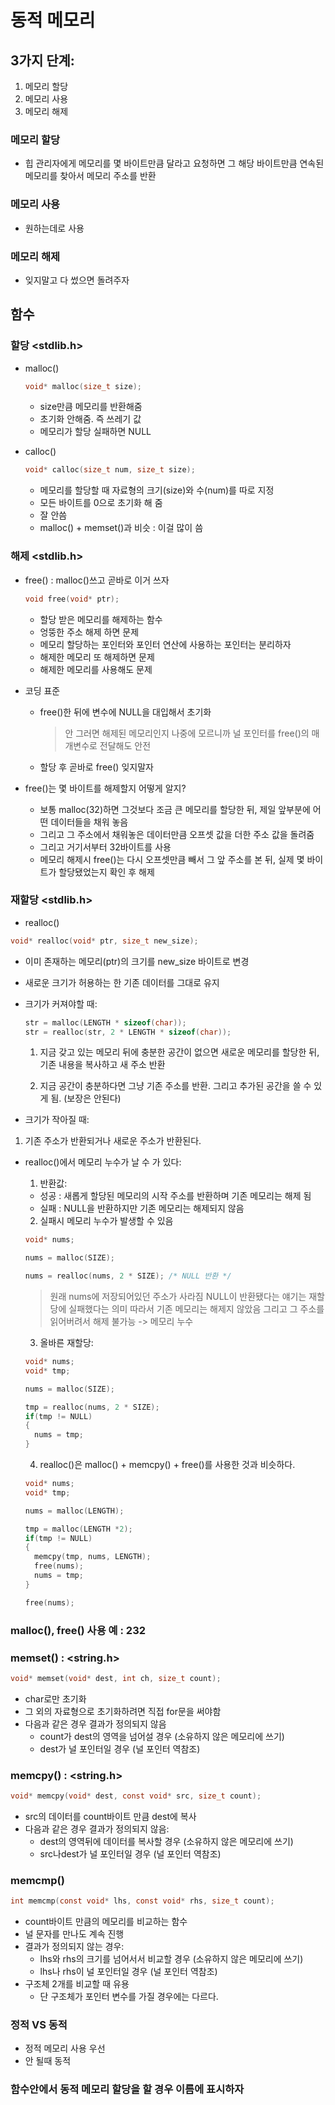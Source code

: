 # 동적 메모리

## 3가지 단계:
1. 메모리 할당
2. 메모리 사용
3. 메모리 해제

### 메모리 할당
- 힙 관리자에게 메모리를 몇 바이트만큼 달라고 요청하면 그 해당 바이트만큼 연속된 메모리를 찾아서 메모리 주소를 반환

### 메모리 사용
- 원하는데로 사용

### 메모리 해제
- 잊지말고 다 썼으면 돌려주자


## 함수

### 할당  <stdlib.h>
- malloc()
  ```c
  void* malloc(size_t size);
  ```
  - size만큼 메모리를 반환해줌
  - 초기화 안해줌. 즉 쓰레기 값
  - 메모리가 할당 실패하면 NULL
  
- calloc()
  ```c
  void* calloc(size_t num, size_t size);
  ```
  - 메모리를 할당할 때 자료형의 크기(size)와 수(num)를 따로 지정
  - 모든 바이트를 0으로 초기화 해 줌
  - 잘 안씀
  - malloc() + memset()과 비슷 : 이걸 많이 씀

### 해제  <stdlib.h>
- free() : malloc()쓰고 곧바로 이거 쓰자
  ```c
  void free(void* ptr);
  ```
  - 할당 받은 메모리를 해제하는 함수
  - 엉뚱한 주소 해제 하면 문제
  - 메모리 할당하는 포인터와 포인터 연산에 사용하는 포인터는 분리하자
  - 해제한 메모리 또 해제하면 문제
  - 해제한 메모리를 사용해도 문제

- 코딩 표준
  - free()한 뒤에 변수에 NULL을 대입해서 초기화
    > 안 그러면 해제된 메모리인지 나중에 모르니까
    > 널 포인터를 free()의 매개변수로 전달해도 안전
  - 할당 후 곧바로 free() 잊지말자
  
- free()는 몇 바이트를 해제할지 어떻게 알지?
  - 보통 malloc(32)하면 그것보다 조금 큰 메모리를 할당한 뒤, 제일 앞부분에 어떤 데이터들을 채워 놓음
  - 그리고 그 주소에서 채워놓은 데이터만큼 오프셋 값을 더한 주소 값을 돌려줌
  - 그리고 거기서부터 32바이트를 사용
  - 메모리 해제시 free()는 다시 오프셋만큼 빼서 그 앞 주소를 본 뒤, 실제 몇 바이트가 할당됐었는지 확인 후 해제

### 재할당  <stdlib.h>
- realloc()
```c
void* realloc(void* ptr, size_t new_size);
```
- 이미 존재하는 메모리(ptr)의 크기를 new_size 바이트로 변경
- 새로운 크기가 허용하는 한 기존 데이터를 그대로 유지

- 크기가 커져야할 때:
  ```c
  str = malloc(LENGTH * sizeof(char));
  str = realloc(str, 2 * LENGTH * sizeof(char));
  ```
  1. 지금 갖고 있는 메모리 뒤에 충분한 공간이 없으면 새로운 메모리를 할당한 뒤, 기존 내용을 복사하고 새 주소 반환
  
  2. 지금 공간이 충분하다면 그냥 기존 주소를 반환. 그리고 추가된 공간을 쓸 수 있게 됨. (보장은 안된다)
 
 - 크기가 작아질 때:
  1. 기존 주소가 반환되거나 새로운 주소가 반환된다.
  
- realloc()에서 메모리 누수가 날 수 가 있다:
  
  1. 반환값:
    - 성공 : 새롭게 할당된 메모리의 시작 주소를 반환하며 기존 메모리는 해제 됨
    - 실패 : NULL을 반환하지만 기존 메모리는 해제되지 않음
  
  2. 실패시 메모리 누수가 발생할 수 있음
  ```c
  void* nums;
  
  nums = malloc(SIZE);
  
  nums = realloc(nums, 2 * SIZE); /* NULL 반환 */
  ```
  > 원래 nums에 저장되어있던 주소가 사라짐
  > NULL이 반환됐다는 얘기는 재할당에 실패했다는 의미
  > 따라서 기존 메모리는 해제지 않았음
  > 그리고 그 주소를 읽어버려서 해제 불가능 -> 메모리 누수
  
  3. 올바른 재할당:
  ```c
  void* nums;
  void* tmp;
  
  nums = malloc(SIZE);
  
  tmp = realloc(nums, 2 * SIZE);
  if(tmp != NULL)
  {
    nums = tmp;
  }
  ```
  
  4. realloc()은 malloc() + memcpy() + free()를 사용한 것과 비슷하다.
  ```c
  void* nums;
  void* tmp;
  
  nums = malloc(LENGTH);
  
  tmp = malloc(LENGTH *2);
  if(tmp != NULL)
  {
    memcpy(tmp, nums, LENGTH);
    free(nums);
    nums = tmp;
  }
  
  free(nums);
  ```

### malloc(), free() 사용 예 : 232

### memset() : <string.h>
```c
void* memset(void* dest, int ch, size_t count);
```
- char로만 초기화
- 그 외의 자료형으로 초기화하려면 직접 for문을 써야함
- 다음과 같은 경우 결과가 정의되지 않음
  - count가 dest의 영역을 넘어설 경우 (소유하지 않은 메모리에 쓰기)
  - dest가 널 포인터일 경우 (널 포인터 역참조)

### memcpy() : <string.h>
```c
void* memcpy(void* dest, const void* src, size_t count);
```
- src의 데이터를 count바이트 만큼 dest에 복사
- 다음과 같은 경우 결과가 정의되지 않음:
  - dest의 영역뒤에 데이터를 복사할 경우 (소유하지 않은 메모리에 쓰기)
  - src나dest가 널 포인터일 경우 (널 포인터 역참조)
  
### memcmp()
```c
int memcmp(const void* lhs, const void* rhs, size_t count);
```
- count바이트 만큼의 메모리를 비교하는 함수
- 널 문자를 만나도 계속 진행
- 결과가 정의되지 않는 경우:
  - lhs와 rhs의 크기를 넘어서서 비교할 경우 (소유하지 않은 메모리에 쓰기)
  - lhs나 rhs이 널 포인터일 경우 (널 포인터 역참조)
- 구조체 2개를 비교할 때 유용
  - 단 구조체가 포인터 변수를 가질 경우에는 다르다.
  
### 정적 VS 동적
- 정적 메모리 사용 우선
- 안 될때 동적

### 함수안에서 동적 메모리 할당을 할 경우 이름에 표시하자

